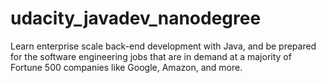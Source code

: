 # udacity_javadev_nanodegree
Learn enterprise scale back-end development with Java, and be prepared for the software engineering jobs that are in demand at a majority of Fortune 500 companies like Google, Amazon, and more.
